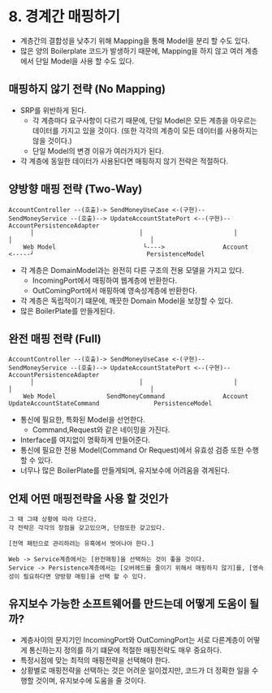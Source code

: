 # 8. 경계간 매핑하기
- 계층간의 결합성을 낮추기 위해 Mapping을 통해 Model을 분리 할 수도 있다.
- 많은 양의 Boilerplate 코드가 발생하기 때문에, Mapping을 하지 않고 여러 계층에서 단일 Model을 사용 할 수도 있다.

## 매핑하지 않기 전략 (No Mapping)  
- SRP를 위반하게 된다.
    - 각 계층마다 요구사항이 다르기 때문에, 단일 Model은 모든 계층을 아우르는 데이터를 가지고 있을 것이다.
      (또한 각각의 계층이 모든 데이터를 사용하지는 않을 것이다.)
    - 단일 Model의 변경 이유가 여러가지가 된다.
- 각 계층에 동일한 데이터가 사용된다면 매핑하지 않기 전략은 적절하다.

## 양방향 매핑 전략 (Two-Way)
```text
AccountController --(호출)-> SendMoneyUseCase <-(구현)-- SendMoneyService --(호출)--> UpdateAccountStatePort <--(구현)-- AccountPersistenceAdapter
      │                             │                         │                          │                                      │
    Web Model                        └---->                Account                <-----┘                               PersistenceModel
```
- 각 계층은 DomainModel과는 완전히 다른 구조의 전용 모델을 가지고 있다.
  - IncomingPort에서 매핑하여 웹계층에 반환한다.
  - OutComingPort에서 매핑하예 영속성계층에 반환한다.
- 각 계층은 독립적이기 떄문에, 깨끗한 Domain Model을 보장할 수 있다.
- 많은 BoilerPlate를 만들게된다.

## 완전 매핑 전략 (Full)
```text
AccountController --(호출)-> SendMoneyUseCase <-(구현)-- SendMoneyService --(호출)--> UpdateAccountStatePort <--(구현)-- AccountPersistenceAdapter
      │                             │                         │                          │                                      │
    Web Model              SendMoneyCommand                Account                 UpdateAccountStateCommand               PersistenceModel
```
- 통신에 필요한, 특화된 Model을 선언한다.
  - Command,Request와 같은 네이밍을 가진다.
- Interface를 여지없이 명확하게 만들어준다.
- 통신에 필요한 전용 Model(Command Or Request)에서 유효성 검증 또한 수행할 수 있다.
- 너무나 많은 BoilerPlate를 만들게되며, 유지보수에 어려움을 겪게된다.

## 언제 어떤 매핑전략을 사용 할 것인가
```text
그 때 그때 상황에 따라 다르다.
각 전략은 각각의 장점을 갖고있으며, 단점또한 갖고있다.

[전역 패턴으로 관리하려는 유혹에서 벗어나야 한다.]

Web -> Service계층에서는 [완전매핑]을 선택하는 것이 좋을 것이다.
Service -> Persistence계층에서는 [오버헤드를 줄이기 위해서 매핑하지 않기]를, [영속성이 필요하다면 양방향 매핑]을 선택 할 수 있다.  
```

## 유지보수 가능한 소프트웨어를 만드는데 어떻게 도움이 될까?
- 계층사이의 문지기인 IncomingPort와 OutComingPort는 서로 다른계층이 어떻게 통신하는지 정의를 하기 떄문에
  적절한 매핑전략도 매우 중요하다.
- 특정시점에 맞는 최적의 매핑전략을 선택해야 한다.
- 상황별로 매핑전략을 선택하는 것은 어려운 일이겠지만, 코드가 더 정확한 일을 수행할 것이며, 유지보수에 도움을 줄 것이다.